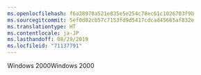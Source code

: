 ```yaml
---
ms.openlocfilehash: f6a28970a521e035e5e254c78ec61c1026703f9b
ms.sourcegitcommit: 5ef0d02cb57c7153fd9d5417cdcad45665af832e
ms.translationtype: HT
ms.contentlocale: ja-JP
ms.lasthandoff: 08/29/2019
ms.locfileid: "71137791"
---
```

<span data-ttu-id="889ed-101">Windows 2000</span><span class="sxs-lookup"><span data-stu-id="889ed-101">Windows 2000</span></span>